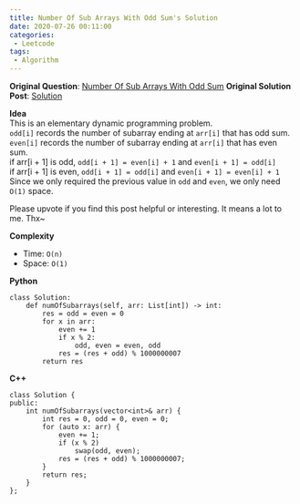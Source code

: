 ```yaml
---
title: Number Of Sub Arrays With Odd Sum's Solution
date: 2020-07-26 00:11:00
categories:
 - Leetcode
tags:
 - Algorithm
---
```


**Original Question**: [Number Of Sub Arrays With Odd Sum](https://leetcode.com/problems/number-of-sub-arrays-with-odd-sum)
**Original Solution Post**: [Solution](https://leetcode.com/problems/number-of-sub-arrays-with-odd-sum/discuss/754721/C%2B%2BPython-7-line-Intuitive-Constant-Space-DP)

**Idea**<br>
This is an elementary dynamic programming problem.<br>
`odd[i]` records the number of subarray ending at `arr[i]` that has odd sum.<br>
`even[i]` records the number of subarray ending at `arr[i]` that has even sum.<br>
if arr[i + 1] is odd, `odd[i + 1] = even[i] + 1` and `even[i + 1] = odd[i]`<br>
if arr[i + 1] is even, `odd[i + 1] = odd[i]` and `even[i + 1] = even[i] + 1`<br>
Since we only required the previous value in `odd` and `even`, we only need `O(1)` space.




Please upvote if you find this post helpful or interesting. It means a lot to me. Thx~




**Complexity**




- Time: `O(n)`
- Space: `O(1)`



**Python**




```
class Solution:
    def numOfSubarrays(self, arr: List[int]) -> int:
        res = odd = even = 0
        for x in arr:
            even += 1
            if x % 2:
                odd, even = even, odd
            res = (res + odd) % 1000000007             
        return res            

```



**C++**




```
class Solution {
public:
    int numOfSubarrays(vector<int>& arr) {
        int res = 0, odd = 0, even = 0;
        for (auto x: arr) {
            even += 1;
            if (x % 2)
                swap(odd, even);
            res = (res + odd) % 1000000007;
        }
        return res;
    }
};

```



